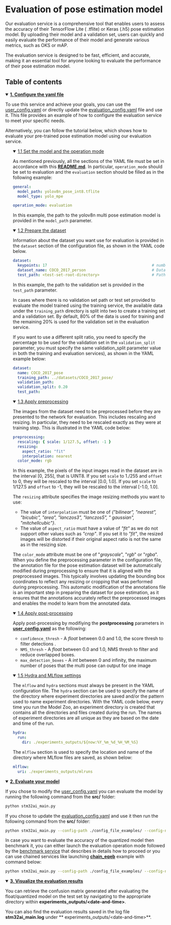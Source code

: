 # Evaluation of pose estimation model

Our evaluation service is a comprehensive tool that enables users to assess the accuracy of their TensorFlow Lite (
.tflite) or Keras (.h5) pose estimation model. By uploading their model and a validation set, users can quickly and
easily evaluate the performance of their model and generate various metrics, such as OKS or mAP.

The evaluation service is designed to be fast, efficient, and accurate, making it an essential tool for anyone looking
to evaluate the performance of their pose estimation model.

## <a id="">Table of contents</a>

<details open><summary><a href="#1"><b>1. Configure the yaml file</b></a></summary><a id="1"></a>

To use this service and achieve your goals, you can use the [user_config.yaml](../user_config.yaml) or directly update
the [evaluation_config.yaml](../config_file_examples/evaluation_config.yaml) file and use it. This file provides an
example of how to configure the evaluation service to meet your specific needs.

Alternatively, you can follow the tutorial below, which shows how to evaluate your pre-trained pose estimation
model using our evaluation service.

<ul><details open><summary><a href="#1-1">1.1 Set the model and the operation mode</a></summary><a id="1-1"></a>

As mentioned previously, all the sections of the YAML file must be set in accordance with
this **[README.md](../config_file_examples/evaluation_config.yaml)**.
In particular, `operation_mode` should be set to evaluation and the `evaluation` section should be filled as in the
following example:

```yaml
general:
  model_path: yolov8n_pose_int8.tflite
  model_type: yolo_mpe

operation_mode: evaluation
```

In this example, the path to the yolov8n multi pose estimation model is provided in the `model_path` parameter.

</details></ul>
<ul><details open><summary><a href="#1-2">1.2 Prepare the dataset</a></summary><a id="1-2"></a>

Information about the dataset you want use for evaluation is provided in the `dataset` section of the configuration
file, as shown in the YAML code below.

```yaml
dataset:
  keypoints: 17                                              # number of keypoints of each pose
  dataset_name: COCO_2017_person                             # Dataset name. Optional, defaults to "<unnamed>".
  test_path: <test-set-root-directory>                       # Path to the root directory of the test set.
```

In this example, the path to the validation set is provided in the `test_path` parameter.

In cases where there is no validation set path or test set provided to evaluate the model trained using the training
service, the available data under the `training_path` directory is split into two to create a training set and a
validation set. By default, 80% of the data is used for training and the remaining 20% is used for the validation set in
the evaluation service.

If you want to use a different split ratio, you need to specify the percentage to be used for the validation set in
the `validation_split` parameter,
you must specify the same validation_split parameter value in both the training and evaluation services), as shown in
the YAML example below:

```yaml
dataset:
  name: COCO_2017_pose
  training_path: ../datasets/COCO_2017_pose/
  validation_path:
  validation_split: 0.20
  test_path:
```

</details></ul>
<ul><details open><summary><a href="#1-3">1.3 Apply preprocessing</a></summary><a id="1-3"></a>

The images from the dataset need to be preprocessed before they are presented to the network for evaluation.
This includes rescaling and resizing. In particular, they need to be rescaled exactly as they were at training step.
This is illustrated in the YAML code below:

```yaml
preprocessing:
  rescaling: { scale: 1/127.5, offset: -1 }
  resizing:
    aspect_ratio: "fit"
    interpolation: nearest
  color_mode: rgb
```

In this example, the pixels of the input images read in the dataset are in the interval [0, 255], that is UINT8. If you
set `scale` to 1./255 and `offset` to 0, they will be rescaled to the interval [0.0, 1.0].
If you set `scale` to 1/127.5 and `offset` to -1, they will be rescaled to the interval [-1.0, 1.0].

The `resizing` attribute specifies the image resizing methods you want to use:

- The value of `interpolation` must be one of *{"bilinear", "nearest", "bicubic", "area", "lanczos3", "lanczos5", "
  gaussian", "mitchellcubic"}*.
- The value of `aspect_ratio` must have a value of *"fit"* as we do not support other values such as *"crop"*. If you
  set it to *"fit"*, the resized images will be
  distorted if their original aspect ratio is not the same as in the resizing size.

The `color_mode` attribute must be one of "*grayscale*", "*rgb*" or "*rgba*".
When you define the preprocessing parameter in the configuration file, the annotation file for the pose estimation
dataset will be automatically modified during preprocessing to ensure that it is aligned with the preprocessed images.
This typically involves updating the bounding box coordinates to reflect any resizing or cropping that was performed
during preprocessing.
This automatic modification of the annotations file is an important step in preparing
the dataset for pose estimation, as it ensures that the annotations accurately reflect the preprocessed images and
enables the model to learn from the annotated data.

</details></ul>
<ul><details open><summary><a href="#1-4">1.4 Apply post-processing</a></summary><a id="1-4"></a>

Apply post-processing by modifiying the **postprocessing** parameters in **[user_config.yaml](../user_config.yaml)** as
the following:

- `confidence_thresh` - A *float* between 0.0 and 1.0, the score thresh to filter detections .
- `NMS_thresh` - A *float* between 0.0 and 1.0, NMS thresh to filter and reduce overlapped boxes.
- `max_detection_boxes` - A *int* between 0 and infinity, the maximum number of poses that the 
multi pose can output for one image

</details></ul>
<ul><details open><summary><a href="#1-5">1.5 Hydra and MLflow settings</a></summary><a id="1-5"></a>

The `mlflow` and `hydra` sections must always be present in the YAML configuration file. The `hydra` section can be used
to specify the name of the directory where experiment directories are saved and/or the pattern used to name experiment
directories. With the YAML code below, every time you run the Model Zoo, an experiment directory is created that
contains all the directories and files created during the run. The names of experiment directories are all unique as
they are based on the date and time of the run.

```yaml
hydra:
  run:
    dir: ./experiments_outputs/${now:%Y_%m_%d_%H_%M_%S}
```

The `mlflow` section is used to specify the location and name of the directory where MLflow files are saved, as shown
below:

```yaml
mlflow:
  uri: ./experiments_outputs/mlruns
```

</details></ul>
</details>
<details open><summary><a href="#2"><b>2. Evaluate your model</b></a></summary><a id="2"></a>

If you chose to modify the [user_config.yaml](../user_config.yaml) you can evaluate the model by running the following
command from the **src/** folder:

```bash
python stm32ai_main.py 
```

If you chose to update the [evaluation_config.yaml](../config_file_examples/evaluation_config.yaml) and use it then run
the following command from the **src/** folder:

```bash
python stm32ai_main.py --config-path ./config_file_examples/ --config-name evaluation_config.yaml
```

In case you want to evaluate the accuracy of the quantized model then benchmark it, you can either launch the evaluation
operation mode followed by the [benchmark service](../benchmarking/README.md) that describes in details how to proceed
or you can use chained services like launching **[chain_eqeb](../config_file_examples/chain_eqeb_config.yaml)** example
with command below:

```bash
python stm32ai_main.py --config-path ./config_file_examples/ --config-name chain_eqeb_config.yaml
```

</details>
<details open><summary><a href="#3"><b>3. Visualize the evaluation results</b></a></summary><a id="3"></a>

You can retrieve the confusion matrix generated after evaluating the float/quantized model on the test set by navigating
to the appropriate directory within **experiments_outputs/\<date-and-time\>**.

You can also find the evaluation results saved in the log file **stm32ai_main.log** under **
experiments_outputs/\<date-and-time\>**.

</details>
